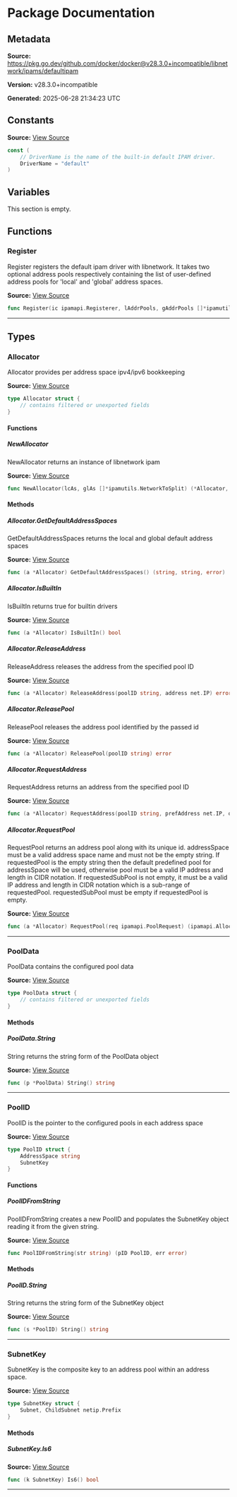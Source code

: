 # Package Documentation

## Metadata

**Source:** https://pkg.go.dev/github.com/docker/docker@v28.3.0+incompatible/libnetwork/ipams/defaultipam

**Version:** v28.3.0+incompatible

**Generated:** 2025-06-28 21:34:23 UTC

## Constants

**Source:** [View Source](https://github.com/docker/docker/blob/v28.3.0/libnetwork/ipams/defaultipam/allocator.go#L18)

```go
const (
	// DriverName is the name of the built-in default IPAM driver.
	DriverName = "default"
)
```

## Variables

This section is empty.

## Functions

### Register

Register registers the default ipam driver with libnetwork. It takes
two optional address pools respectively containing the list of user-defined
address pools for 'local' and 'global' address spaces.

**Source:** [View Source](https://github.com/docker/docker/blob/v28.3.0/libnetwork/ipams/defaultipam/allocator.go#L29)  

```go
func Register(ic ipamapi.Registerer, lAddrPools, gAddrPools []*ipamutils.NetworkToSplit) error
```

---

## Types

### Allocator

Allocator provides per address space ipv4/ipv6 bookkeeping

**Source:** [View Source](https://github.com/docker/docker/blob/v28.3.0/libnetwork/ipams/defaultipam/allocator.go#L45)  

```go
type Allocator struct {
	// contains filtered or unexported fields
}
```

#### Functions

##### NewAllocator

NewAllocator returns an instance of libnetwork ipam

**Source:** [View Source](https://github.com/docker/docker/blob/v28.3.0/libnetwork/ipams/defaultipam/allocator.go#L51)  

```go
func NewAllocator(lcAs, glAs []*ipamutils.NetworkToSplit) (*Allocator, error)
```

#### Methods

##### Allocator.GetDefaultAddressSpaces

GetDefaultAddressSpaces returns the local and global default address spaces

**Source:** [View Source](https://github.com/docker/docker/blob/v28.3.0/libnetwork/ipams/defaultipam/allocator.go#L111)  

```go
func (a *Allocator) GetDefaultAddressSpaces() (string, string, error)
```

##### Allocator.IsBuiltIn

IsBuiltIn returns true for builtin drivers

**Source:** [View Source](https://github.com/docker/docker/blob/v28.3.0/libnetwork/ipams/defaultipam/allocator.go#L316)  

```go
func (a *Allocator) IsBuiltIn() bool
```

##### Allocator.ReleaseAddress

ReleaseAddress releases the address from the specified pool ID

**Source:** [View Source](https://github.com/docker/docker/blob/v28.3.0/libnetwork/ipams/defaultipam/allocator.go#L264)  

```go
func (a *Allocator) ReleaseAddress(poolID string, address net.IP) error
```

##### Allocator.ReleasePool

ReleasePool releases the address pool identified by the passed id

**Source:** [View Source](https://github.com/docker/docker/blob/v28.3.0/libnetwork/ipams/defaultipam/allocator.go#L179)  

```go
func (a *Allocator) ReleasePool(poolID string) error
```

##### Allocator.RequestAddress

RequestAddress returns an address from the specified pool ID

**Source:** [View Source](https://github.com/docker/docker/blob/v28.3.0/libnetwork/ipams/defaultipam/allocator.go#L234)  

```go
func (a *Allocator) RequestAddress(poolID string, prefAddress net.IP, opts map[string]string) (*net.IPNet, map[string]string, error)
```

##### Allocator.RequestPool

RequestPool returns an address pool along with its unique id.
addressSpace must be a valid address space name and must not be the empty string.
If requestedPool is the empty string then the default predefined pool for addressSpace will be used, otherwise pool must be a valid IP address and length in CIDR notation.
If requestedSubPool is not empty, it must be a valid IP address and length in CIDR notation which is a sub-range of requestedPool.
requestedSubPool must be empty if requestedPool is empty.

**Source:** [View Source](https://github.com/docker/docker/blob/v28.3.0/libnetwork/ipams/defaultipam/allocator.go#L120)  

```go
func (a *Allocator) RequestPool(req ipamapi.PoolRequest) (ipamapi.AllocatedPool, error)
```

---

### PoolData

PoolData contains the configured pool data

**Source:** [View Source](https://github.com/docker/docker/blob/v28.3.0/libnetwork/ipams/defaultipam/structures.go#L19)  

```go
type PoolData struct {
	// contains filtered or unexported fields
}
```

#### Methods

##### PoolData.String

String returns the string form of the PoolData object

**Source:** [View Source](https://github.com/docker/docker/blob/v28.3.0/libnetwork/ipams/defaultipam/structures.go#L72)  

```go
func (p *PoolData) String() string
```

---

### PoolID

PoolID is the pointer to the configured pools in each address space

**Source:** [View Source](https://github.com/docker/docker/blob/v28.3.0/libnetwork/ipams/defaultipam/structures.go#L13)  

```go
type PoolID struct {
	AddressSpace string
	SubnetKey
}
```

#### Functions

##### PoolIDFromString

PoolIDFromString creates a new PoolID and populates the SubnetKey object
reading it from the given string.

**Source:** [View Source](https://github.com/docker/docker/blob/v28.3.0/libnetwork/ipams/defaultipam/structures.go#L38)  

```go
func PoolIDFromString(str string) (pID PoolID, err error)
```

#### Methods

##### PoolID.String

String returns the string form of the SubnetKey object

**Source:** [View Source](https://github.com/docker/docker/blob/v28.3.0/libnetwork/ipams/defaultipam/structures.go#L63)  

```go
func (s *PoolID) String() string
```

---

### SubnetKey

SubnetKey is the composite key to an address pool within an address space.

**Source:** [View Source](https://github.com/docker/docker/blob/v28.3.0/libnetwork/ipams/defaultipam/structures.go#L28)  

```go
type SubnetKey struct {
	Subnet, ChildSubnet netip.Prefix
}
```

#### Methods

##### SubnetKey.Is6

**Source:** [View Source](https://github.com/docker/docker/blob/v28.3.0/libnetwork/ipams/defaultipam/structures.go#L32)  

```go
func (k SubnetKey) Is6() bool
```

---

